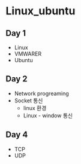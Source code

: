 # Linux_ubuntu

## Day 1
  - Linux
  - VMWARER
  - Ubuntu
## Day 2
  - Network progreaming
  - Socket 통신
    - linux 환경
    - Linux - window 통신
## Day 4
  - TCP
  - UDP

